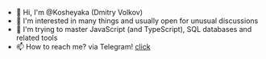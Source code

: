 - 👋 Hi, I'm @Kosheyaka (Dmitry Volkov)
- 👀 I'm interested in many things and usually open for unusual discussions
- 🌱 I'm trying to master JavaScript (and TypeScript), SQL databases and related tools
- 📫 How to reach me? via Telegram! [click](https://t.me/Kosheyaka)


<!---
Kosheyaka/Kosheyaka is a ✨ special ✨ repository because its `README.md` (this file) appears on your GitHub profile.
You can click the Preview link to take a look at your changes.
--->
